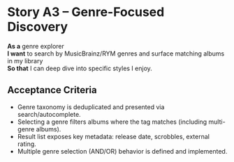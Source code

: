 # Story A3 – Genre-Focused Discovery

**As a** genre explorer  
**I want** to search by MusicBrainz/RYM genres and surface matching albums in my library  
**So that** I can deep dive into specific styles I enjoy.

## Acceptance Criteria
- Genre taxonomy is deduplicated and presented via search/autocomplete.
- Selecting a genre filters albums where the tag matches (including multi-genre albums).
- Result list exposes key metadata: release date, scrobbles, external rating.
- Multiple genre selection (AND/OR) behavior is defined and implemented.
